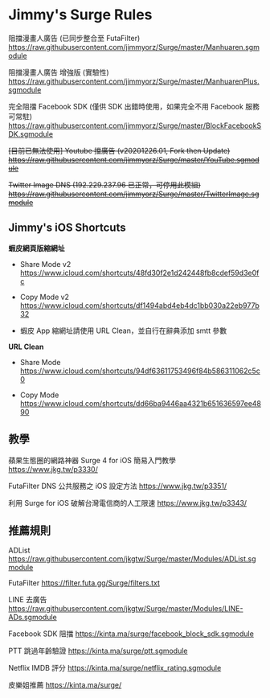 # Jimmy's Surge Rules

阻擋漫畫人廣告 (已同步整合至 FutaFilter)
https://raw.githubusercontent.com/jimmyorz/Surge/master/Manhuaren.sgmodule


阻擋漫畫人廣告 增強版 (實驗性)
https://raw.githubusercontent.com/jimmyorz/Surge/master/ManhuarenPlus.sgmodule


完全阻擋 Facebook SDK (僅供 SDK 出錯時使用，如果完全不用 Facebook 服務可常駐)
https://raw.githubusercontent.com/jimmyorz/Surge/master/BlockFacebookSDK.sgmodule


~~[目前已無法使用] Youtube 擋廣告 (v20201226.01, Fork then Update)~~
~~https://raw.githubusercontent.com/jimmyorz/Surge/master/YouTube.sgmodule~~


~~Twitter Image DNS (192.229.237.96 已正常，可停用此模組)~~
~~https://raw.githubusercontent.com/jimmyorz/Surge/master/TwitterImage.sgmodule~~


## Jimmy's iOS Shortcuts

**蝦皮網頁版縮網址**
* Share Mode v2
https://www.icloud.com/shortcuts/48fd30f2e1d242448fb8cdef59d3e0fc

* Copy Mode v2
https://www.icloud.com/shortcuts/df1494abd4eb4dc1bb030a22eb977b32
* 蝦皮 App 縮網址請使用 URL Clean，並自行在辭典添加 smtt 參數

**URL Clean**
* Share Mode
https://www.icloud.com/shortcuts/94df63611753496f84b586311062c5c0

* Copy Mode
https://www.icloud.com/shortcuts/dd66ba9446aa4321b651636597ee4890


## 教學
蘋果生態圈的網路神器 Surge 4 for iOS 簡易入門教學
https://www.jkg.tw/p3330/

FutaFilter DNS 公共服務之 iOS 設定方法
https://www.jkg.tw/p3351/

利用 Surge for iOS 破解台灣電信商的人工限速
https://www.jkg.tw/p3343/


## 推薦規則
ADList
https://raw.githubusercontent.com/jkgtw/Surge/master/Modules/ADList.sgmodule

FutaFilter
https://filter.futa.gg/Surge/filters.txt

LINE 去廣告
https://raw.githubusercontent.com/jkgtw/Surge/master/Modules/LINE-ADs.sgmodule

Facebook SDK 阻擋
https://kinta.ma/surge/facebook_block_sdk.sgmodule

PTT 跳過年齡驗證
https://kinta.ma/surge/ptt.sgmodule

Netflix IMDB 評分
https://kinta.ma/surge/netflix_rating.sgmodule

皮樂姐推薦
https://kinta.ma/surge/

